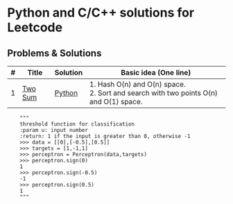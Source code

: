 # Python and C/C++ solutions for Leetcode

## Problems & Solutions

| # | Title | Solution | Basic idea (One line) |
|---| ----- | -------- | --------------------- |
| 1 | [Two Sum](https://leetcode.com/problems/two-sum/) | [Python](https://github.com/qiyuangong/leetcode/blob/master/python/001_Two_Sum.py) | 1. Hash O(n) and O(n) space.<br>2. Sort and search with two points O(n) and O(1) space. |

        """
        threshold function for classification
        :param u: input number
        :return: 1 if the input is greater than 0, otherwise -1
        >>> data = [[0],[-0.5],[0.5]]
        >>> targets = [1,-1,1]
        >>> perceptron = Perceptron(data,targets)
        >>> perceptron.sign(0)
        1
        >>> perceptron.sign(-0.5)
        -1
        >>> perceptron.sign(0.5)
        1
        """
